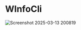 # WInfoCli

![Screenshot 2025-03-13 200819](https://github.com/user-attachments/assets/44e2eaf2-eb8b-48df-bbcb-fbf32a71d58b)

